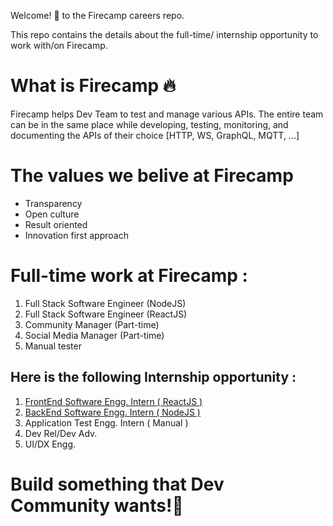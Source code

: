 Welcome! 👋  to the Firecamp careers repo.  

This repo contains the details about the full-time/ internship opportunity to work with/on Firecamp. 

# What is Firecamp 🔥

Firecamp helps Dev Team to test and manage various APIs. The entire team can be in the same place while developing, testing, monitoring, and documenting the APIs of their choice [HTTP, WS, GraphQL, MQTT, ...]

# The values we belive at Firecamp
- Transparency 
- Open culture
- Result oriented 
- Innovation first approach

# Full-time work at Firecamp :
1. Full Stack Software Engineer (NodeJS)
2. Full Stack Software Engineer (ReactJS)
3. Community Manager (Part-time)
4. Social Media Manager (Part-time)
5. Manual tester


Here is the following Internship opportunity :
---
1. [FrontEnd Software Engg. Intern ( ReactJS )](https://github.com/shreya-gr/firecamp-internship/blob/master/frontend-software-engg.md)
2. [BackEnd Software Engg. Intern ( NodeJS )](https://github.com/shreya-gr/firecamp-internship/blob/master/backend-software-engg.md) 
3. Application Test Engg. Intern ( Manual )
4. Dev Rel/Dev Adv. 
5. UI/DX Engg. 

# Build something that Dev Community wants!🚀
